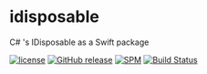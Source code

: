 # idisposable
C# 's IDisposable as a Swift package

[![license](https://img.shields.io/github/license/mashape/apistatus.svg)]()
[![GitHub release](https://img.shields.io/github/release/randymarsh77/idisposable.svg)]()
[![SPM](https://img.shields.io/badge/SPM-compatible-brightgreen.svg)](https://github.com/apple/swift-package-manager)
[![Build Status](https://api.travis-ci.org/randymarsh77/idisposable.svg?branch=master)](https://travis-ci.org/randymarsh77/idisposable)

